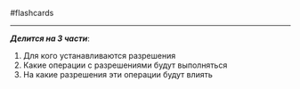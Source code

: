 #flashcards 
***
***Делится на 3 части***:
1. Для кого устанавливаются разрешения
2. Какие операции с разрешениями будут выполняться
3. На какие разрешения эти операции будут влиять